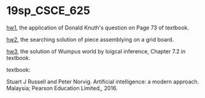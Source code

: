 # 19sp_CSCE_625

[hw1](https://github.com/TianqiLi7398/19sp_CSCE_625/tree/master/hw1), the application of Donald Knuth's question on Page 73 of textbook. 

[hw2](https://github.com/TianqiLi7398/19sp_CSCE_625/tree/master/hw2), the searching solution of piece assemblying on a grid board.

[hw3](https://github.com/TianqiLi7398/19sp_CSCE_625/tree/master/hw3), the solution of Wumpus world by loigcal inference, Chapter 7.2 in textbook.

textbook:

Stuart J Russell and Peter Norvig. Artificial intelligence: a modern approach. Malaysia; Pearson Education Limited,, 2016.
